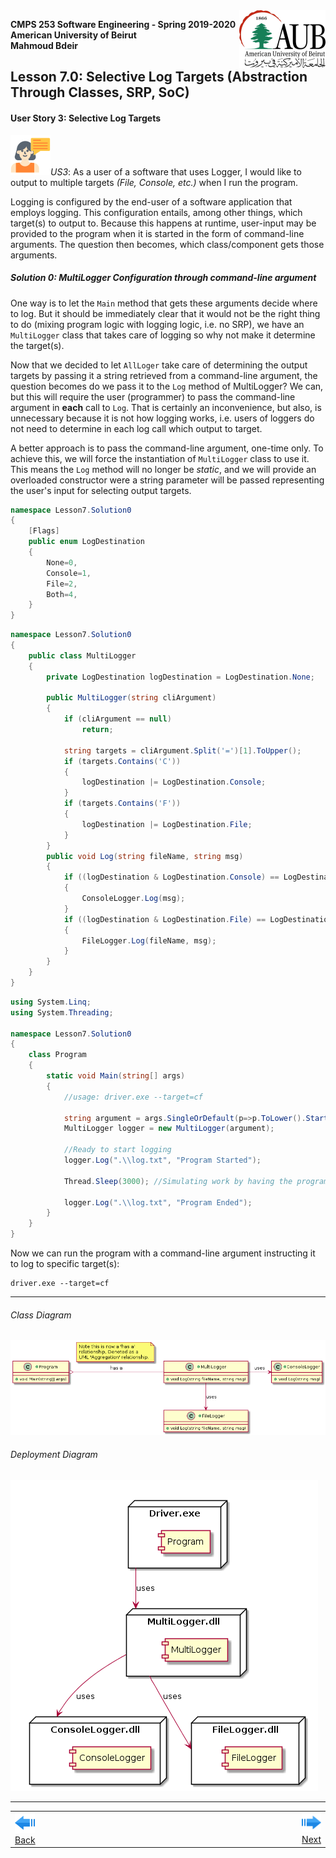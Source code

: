 <img style="float: right;" src="../../../Images/aublogosmall.png"> 

**CMPS 253 Software Engineering - Spring 2019-2020 \
American University of Beirut \
Mahmoud Bdeir**


## Lesson 7.0: Selective Log Targets (Abstraction Through Classes, SRP, SoC)

#### User Story 3: Selective Log Targets 
![user story](../../../Images/userstory.png 'User Story')*US3*: As a user of a software that uses Logger, I would like to output to multiple targets *(File, Console, etc.)* when I run the program.

Logging is configured by the end-user of a software application that employs logging. This configuration entails, among other things, which target(s) to output to. Because this happens at runtime, user-input may be provided to the program when it is started in the form of command-line arguments. The question then becomes, which class/component gets those arguments. 

##### Solution 0: MultiLogger Configuration through command-line argument
One way is to let the `Main` method that gets these arguments decide where to log. But it should be immediately clear that it would not be the right thing to do (mixing program logic with logging logic, i.e. no SRP), we have an `MultiLogger` class that takes care of logging so why not make it determine the target(s).

Now that we decided to let `AllLoger` take care of determining the output targets by passing it a string retrieved from a command-line argument, the question becomes do we pass it to the `Log` method of MultiLogger? We can, but this will require the user (programmer) to pass the command-line argument in **each** call to `Log`. That is certainly an inconvenience, but also, is unnecessary because it is not how logging works, i.e. users of loggers do not need to determine in each log call which output to target.

A better approach is to pass the command-line argument, one-time only. To achieve this, we will force the instantiation of `MultiLogger` class to use it. This means the `Log` method will no longer be *static*, and we will provide an overloaded constructor were a string parameter will be passed representing the user's input for selecting output targets.


```C#
namespace Lesson7.Solution0
{
    [Flags]
    public enum LogDestination
    {
        None=0,
        Console=1,
        File=2,
        Both=4,
    }
}
```

```C#
namespace Lesson7.Solution0
{
    public class MultiLogger
    {
        private LogDestination logDestination = LogDestination.None;

        public MultiLogger(string cliArgument)
        {
            if (cliArgument == null)
                return;

            string targets = cliArgument.Split('=')[1].ToUpper();
            if (targets.Contains('C'))
            {
                logDestination |= LogDestination.Console;
            }
            if (targets.Contains('F'))
            {
                logDestination |= LogDestination.File;
            }
        }
        public void Log(string fileName, string msg)
        {
            if ((logDestination & LogDestination.Console) == LogDestination.Console)
            {
                ConsoleLogger.Log(msg);
            }
            if ((logDestination & LogDestination.File) == LogDestination.File)
            {
                FileLogger.Log(fileName, msg);
            }
        }
    }
}
```

```C#
using System.Linq;
using System.Threading;

namespace Lesson7.Solution0
{
    class Program
    {
        static void Main(string[] args)
        {
            //usage: driver.exe --target=cf

            string argument = args.SingleOrDefault(p=>p.ToLower().StartsWith("--target="));
            MultiLogger logger = new MultiLogger(argument);

            //Ready to start logging
            logger.Log(".\\log.txt", "Program Started");

            Thread.Sleep(3000); //Simulating work by having the program sleep for 3 seconds

            logger.Log(".\\log.txt", "Program Ended");
        }
    }
}
```

Now we can run the program with a command-line argument instructing it to log to specific target(s):
```
driver.exe --target=cf
```
_____

###### Class Diagram
![Lesson 6 Class Diagram](../images/Class-Diagram.png)
###### Deployment Diagram
![Lesson 6 Deployment Diagram](../images/Deployment-Diagram.png)

____

<table style='width=100%;'>
<tr>
<td><a href="../../../Lesson%2006%20Multiple%20Output%20Log/Solution%201%20MultiLogger%20Class%20and%20Library/Source%20Code"><img src='../../../Images/leftarrow.png'> Back</a></td>
<td width="100%"></td>
<td><a href="../../Solution%201%20Configuration%20File/Source%20Code"><img src='../../../Images/rightarrow.png'> Next</a></td>
</tr>
</table>
